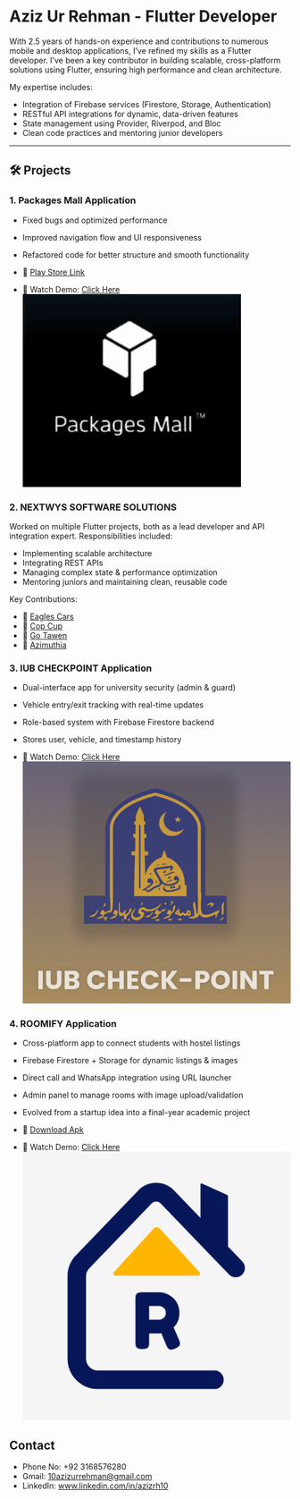 # Aziz Ur Rehman - Flutter Developer

With 2.5 years of hands-on experience and contributions to numerous mobile and desktop applications, I’ve refined my skills as a Flutter developer. I’ve been a key contributor in building scalable, cross-platform solutions using Flutter, ensuring high performance and clean architecture.

 My expertise includes:
- Integration of Firebase services (Firestore, Storage, Authentication)
- RESTful API integrations for dynamic, data-driven features
- State management using Provider, Riverpod, and Bloc
- Clean code practices and mentoring junior developers

---

## 🛠 Projects

### 1. Packages Mall Application
- Fixed bugs and optimized performance
- Improved navigation flow and UI responsiveness
- Refactored code for better structure and smooth functionality  
  
- 🔗 [Play Store Link](https://play.google.com/store/apps/details?id=com.packagesmall.packagesmallapp&pcampaignid=web_share)  
- 🎥 Watch Demo: [Click Here](https://drive.google.com/file/d/1RrsTcfRt72AHuWVeFQfW-3WD7dN8mfzn/view?usp=sharing)  
[![Watch Demo](https://raw.githubusercontent.com/azizrh10/Aziz-Ur-Rehman---Flutter-Developer/main/packages-mall.png)](https://drive.google.com/file/d/1RrsTcfRt72AHuWVeFQfW-3WD7dN8mfzn/view?usp=sharing)

### 2. NEXTWYS SOFTWARE SOLUTIONS
Worked on multiple Flutter projects, both as a lead developer and API integration expert. Responsibilities included:
- Implementing scalable architecture
- Integrating REST APIs
- Managing complex state & performance optimization
- Mentoring juniors and maintaining clean, reusable code

Key Contributions:
  
- 🔗 [Eagles Cars](https://www.linkedin.com/posts/nextwys_transportationapp-innovation-africantechsolutions-activity-7276911963287228417-KNYG?utm_source=share&utm_medium=member_desktop&rcm=ACoAAElgzf8BkJYtFn50gK5717xgJZURG8krXBU)  
- 🔗 [Cop Cup](https://www.linkedin.com/posts/nextwys_appdevelopment-foodtech-innovation-activity-7276115179308806144-dhVW?utm_source=share&utm_medium=member_desktop&rcm=ACoAAElgzf8BkJYtFn50gK5717xgJZURG8krXBU)
- 🔗 [Go Tawen](https://www.linkedin.com/posts/nextwys_transportationapp-techinnovation-ridehailing-activity-7275747075537911808-zdfH?utm_source=share&utm_medium=member_desktop&rcm=ACoAAElgzf8BkJYtFn50gK5717xgJZURG8krXBU)
- 🔗 [Azimuthia](https://www.linkedin.com/posts/nextwys_appdevelopment-innovation-casestudy-activity-7275061351994060801-PM2h?utm_source=share&utm_medium=member_desktop&rcm=ACoAAElgzf8BkJYtFn50gK5717xgJZURG8krXBU)


### 3. IUB CHECKPOINT Application
- Dual-interface app for university security (admin & guard)
- Vehicle entry/exit tracking with real-time updates
- Role-based system with Firebase Firestore backend
- Stores user, vehicle, and timestamp history  
   
- 🎥 Watch Demo: [Click Here](https://drive.google.com/file/d/1w_n4ZC2aHk-C32UwUQGHay6yZ2jOzIOB/view?usp=sharing)  
[![Watch Demo](https://raw.githubusercontent.com/azizrh10/Aziz-Ur-Rehman---Flutter-Developer/main/IUB-CHECKPOINT.png)](https://drive.google.com/file/d/1w_n4ZC2aHk-C32UwUQGHay6yZ2jOzIOB/view?usp=sharing)


### 4. ROOMIFY Application
- Cross-platform app to connect students with hostel listings
- Firebase Firestore + Storage for dynamic listings & images
- Direct call and WhatsApp integration using URL launcher
- Admin panel to manage rooms with image upload/validation
- Evolved from a startup idea into a final-year academic project

- 🔗 [Download Apk](https://drive.google.com/file/d/1HaUpbtY3RBUIuTgRwSAwgjVZgC3ekO6u/view?usp=sharing) 
- 🎥 Watch Demo: [Click Here](https://drive.google.com/file/d/10-bBF3_dBgkao8vtr7wLR2KpJSJLQRVq/view?usp=sharing)  
[![Watch Demo](https://raw.githubusercontent.com/azizrh10/Aziz-Ur-Rehman---Flutter-Developer/main/Roomify.png)](https://drive.google.com/file/d/10-bBF3_dBgkao8vtr7wLR2KpJSJLQRVq/view?usp=sharing)


## Contact
- Phone No: ‪‪+92 3168576280‬‬
- Gmail: 10azizurrehman@gmail.com
- LinkedIn: ‪www.linkedin.com/in/azizrh10
